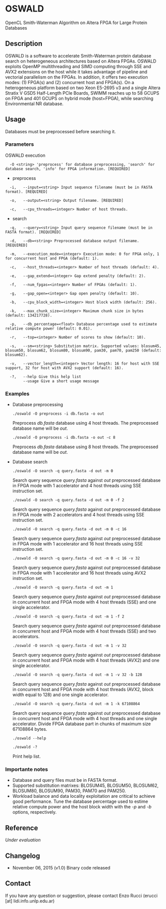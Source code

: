 # OSWALD
OpenCL Smith-Waterman Algorithm on Altera FPGA for Large Protein Databases

## Description
OSWALD is a software to accelerate Smith-Waterman protein database search on heterogeneous architectures based on Altera FPGAs. OSWALD exploits OpenMP multithreading and SIMD computing through SSE and AVX2 extensions on the host while it takes advantage of pipeline and vectorial parallelism on the FPGAs. In addition, it offers two execution modes: (1) FPGA(s) and (2) concurrent host and FPGA(s). On a heterogeneous platform based on two Xeon E5-2695 v3 and a single Altera Stratix V GSD5 Half-Length PCIe Boards, SWIMM reaches up to 58 GCUPS on FPGA and 401 GCUPS on hybrid mode (host+FPGA), while searching Environmental NR database.

## Usage
Databases must be preprocessed before searching it.

### Parameters
OSWALD execution

      -O <string> 'preprocess' for database preprocessing, 'search' for database search, 'info' for FPGA information. [REQUIRED]

* preprocess
```
  -i,   --input=<string> Input sequence filename (must be in FASTA format). [REQUIRED]
  
  -o,   --output=<string> Output filename. [REQUIRED]
  
  -c,   --cpu_threads=<integer> Number of host threads.
```

* search
```
  -q,   --query=<string> Input query sequence filename (must be in FASTA format). [REQUIRED]
  
  -d,   --db=<string> Preprocessed database output filename. [REQUIRED]
  
  -m,   --execution_mode=<integer> Execution mode: 0 for FPGA only, 1 for concurrent host and FPGA (default: 1).
  
  -c,   --host_threads=<integer> Number of host threads (default: 4).
  
  -e,   --gap_extend=<integer> Gap extend penalty (default: 2).

  -f,   --num_fpgas=<integer> Number of FPGAs (default: 1).

  -g,   --gap_open=<integer> Gap open penalty (default: 10).

  -b,   --cpu_block_width=<integer> Host block width (default: 256).

  -k,   --max_chunk_size=<integer> Maximum chunk size in bytes (default: 134217728).

  -p,   --db_percentage=<float> Database percentage used to estimate relative compute power (default: 0.01).
  
  -r,   --top=<integer> Number of scores to show (default: 10). 
  
  -s,   --sm=<string> Substitution matrix. Supported values: blosum45, blosum50, blosum62, blosum80, blosum90, pam30, pam70, pam250 (default: blosum62).
  
  -v,   --vector_length=<integer> Vector length: 16 for host with SSE support, 32 for host with AVX2 support (default: 16).
  
  -?,   --help Give this help list
        --usage Give a short usage message
```

### Examples

* Database preprocessing

  `./oswald -O preprocess -i db.fasta -o out `
  
  Preprocess *db.fasta* database using 4 host threads. The preprocessed database name will be *out*.
  
  `./oswald -O preprocess -i db.fasta -o out -c 8`
  
  Preprocess *db.fasta* database using 8 host threads. The preprocessed database name will be *out*.

* Database search


  `./oswald -O search -q query.fasta -d out -m 0 `
  
  Search query sequence *query.fasta* against *out* preprocessed database in FPGA mode with 1 accelerator and 4 host threads using SSE instruction set.

    `./oswald -O search -q query.fasta -d out -m 0 -f 2`
  
  Search query sequence *query.fasta* against *out* preprocessed database in FPGA mode with 2 accelerators and 4 host threads using SSE instruction set.

  `./oswald -O search -q query.fasta -d out -m 0 -c 16`
  
  Search query sequence *query.fasta* against *out* preprocessed database in FPGA mode with 1 accelerator and 16 host threads using SSE instruction set.
  
  `./oswald -O search -q query.fasta -d out -m 0 -c 16 -v 32`
  
  Search query sequence *query.fasta* against *out* preprocessed database in FPGA mode with 1 accelerator and 16 host threads using AVX2 instruction set.
  
  `./oswald -O search -q query.fasta -d out -m 1 `
  
  Search query sequence *query.fasta* against *out* preprocessed database in concurrent host and FPGA mode with 4 host threads (SSE) and one single accelerator.
  
  `./oswald -O search -q query.fasta -d out -m 1 -f 2`
  
  Search query sequence *query.fasta* against *out* preprocessed database in concurrent host and FPGA mode with 4 host threads (SSE) and two accelerators.

  `./oswald -O search -q query.fasta -d out -m 1 -v 32`
  
  Search query sequence *query.fasta* against *out* preprocessed database in concurrent host and FPGA mode with 4 host threads (AVX2) and one single accelerator.  

  `./oswald -O search -q query.fasta -d out -m 1 -v 32 -b 128`
  
  Search query sequence *query.fasta* against *out* preprocessed database in concurrent host and FPGA mode with 4 host threads (AVX2, block width equal to 128) and one single accelerator.  
  
  `./oswald -O search -q query.fasta -d out -m 1 -k 67108864`
  
  Search query sequence *query.fasta* against *out* preprocessed database in concurrent host and FPGA mode with 4 host threads and one single accelerator. Divide FPGA database part in chunks of maximum size 67108864 bytes.
  
  `./oswald --help`
  
  `./oswald -?`
  
  Print help list.

### Importante notes
* Database and query files must be in FASTA format.
* Supported substitution matrixes: BLOSUM45, BLOSUM50, BLOSUM62, BLOSUM80, BLOSUM90, PAM30, PAM70 and PAM250.
* Workload balance and data locality exploitation are critical to achieve good performance. Tune the database percentage used to estime relative compute power and the host block width with the *-p* and *-b* options, respectively.

## Reference
*Under evaluation*

## Changelog
* November 06, 2015 (v1.0)
Binary code released

## Contact
If you have any question or suggestion, please contact Enzo Rucci (erucci [at] lidi.info.unlp.edu.ar)
